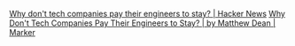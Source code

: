 
[Why don't tech companies pay their engineers to stay? | Hacker News](https://news.ycombinator.com/item?id=28049254)
[Why Don't Tech Companies Pay Their Engineers to Stay? | by Matthew Dean | Marker](https://marker.medium.com/why-dont-tech-companies-pay-their-engineers-to-stay-b9c7e4b751e9)
